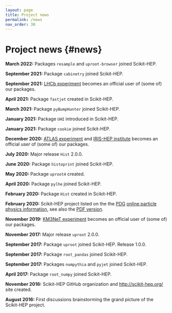 ```yaml
---
layout: page
title: Project news
permalink: /news
nav_order: 30
---
```



Project news {#news}
============

**March 2022:** Packages `resample` and `uproot-browser` joined Scikit-HEP.

**September 2021:** Package `cabinetry` joined Scikit-HEP.

**September 2021:** [LHCb experiment][] becomes an official user of (some of) our packages.

**April 2021:** Package `fastjet` created in Scikit-HEP.

**March 2021:** Package `pyBumpHunter` joined Scikit-HEP.

**January 2021:** Package `UHI` introduced in Scikit-HEP.

**January 2021:** Package `cookie` joined Scikit-HEP.

**December 2020:** [ATLAS experiment][] and [IRIS-HEP institute][] becomes an official user of (some of) our packages.

**July 2020:** Major release `Hist` 2.0.0.

**June 2020:** Package `histoprint` joined Scikit-HEP.

**May 2020:** Package `uproot4`  created.

**April 2020:** Package `pylhe` joined Scikit-HEP.

**February 2020:** Package `Hist` created in Scikit-HEP.

**February 2020:** Scikit-HEP project listed on the the [PDG][] [online particle physics information][],
see also the [PDF version](https://pdg.lbl.gov/2020/reviews/rpp2020-rev-online-hep-info.pdf).

**November 2019:** [KM3NeT experiment][] becomes an official user of (some of) our packages.

**November 2017:** Major release `uproot` 2.0.0.

**September 2017:** Package `uproot` joined Scikit-HEP. Release 1.0.0.

**September 2017:** Package `root_pandas` joined Scikit-HEP.

**September 2017:** Packages `numpythia` and `pyjet` joined Scikit-HEP.

**April 2017:** Package `root_numpy` joined Scikit-HEP.

**November 2016:** Scikit-HEP GitHub organization and http://scikit-hep.org/ site created.

**August 2016:** First discussions brainstorming the grand picture of the Scikit-HEP project.


[ATLAS experiment]: https://atlas.cern/
[IRIS-HEP institute]: https://iris-hep.org/
[KM3NeT experiment]: https://www.km3net.org/
[LHCb experiment]: http://lhcb.web.cern.ch/
[PDG]: https://pdg.lbl.gov/
[online particle physics information]: https://github.com/particledatagroup/hep-resources
